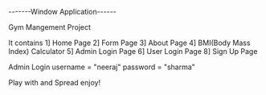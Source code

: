 

-------Window Application------

Gym Mangement Project

It contains
1] Home Page
2] Form Page
3] About Page
4] BMI(Body Mass Index) Calculator
5] Admin Login Page
6] User Login Page 
8] Sign Up Page

Admin Login
username = "neeraj"
password = "sharma"

Play with and Spread enjoy!

